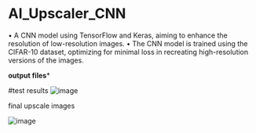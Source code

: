 # AI_Upscaler_CNN
• A CNN model using TensorFlow and Keras, aiming to enhance the resolution of low-resolution images. 
• The CNN model is trained using the CIFAR-10 dataset, optimizing for minimal loss in recreating high-resolution versions of the images.


**output files***

#test results
![image](https://github.com/eddy123457/AI_Upscaler_CNN/assets/23302893/af5ded0b-1293-4441-8458-dac264e3725b)



final upscale images

![image](https://github.com/eddy123457/AI_Upscaler_CNN/assets/23302893/30dd874e-5ce5-4cf2-aef1-b6489e4475dc)

